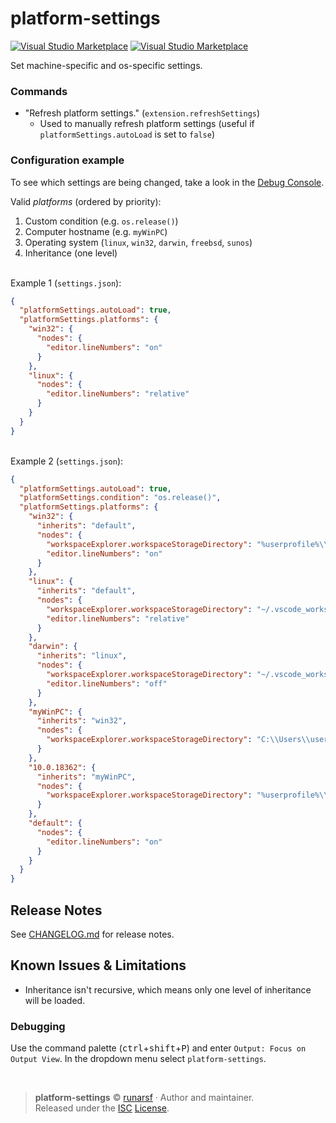 # platform-settings

[![Visual Studio Marketplace](https://vsmarketplacebadge.apphb.com/version-short/runarsf.platform-settings.svg?style=flat)](https://marketplace.visualstudio.com/items?itemName=runarsf.platform-settings) [![Visual Studio Marketplace](https://vsmarketplacebadge.apphb.com/installs-short/runarsf.platform-settings.svg?style=flat)](https://marketplace.visualstudio.com/items?itemName=runarsf.platform-settings)

Set machine-specific and os-specific settings.

### Commands

- "Refresh platform settings." (`extension.refreshSettings`)
  - Used to manually refresh platform settings (useful if `platformSettings.autoLoad` is set to `false`)

### Configuration example

To see which settings are being changed, take a look in the [Debug Console](https://code.visualstudio.com/docs/editor/debugging).

Valid _platforms_ (ordered by priority):

1. Custom condition (e.g. `os.release()`)
2. Computer hostname (e.g. `myWinPC`)
3. Operating system (`linux`, `win32`, `darwin`, `freebsd`, `sunos`)
4. Inheritance (one level)

<br />Example 1 (`settings.json`):

```json
{
  "platformSettings.autoLoad": true,
  "platformSettings.platforms": {
    "win32": {
      "nodes": {
        "editor.lineNumbers": "on"
      }
    },
    "linux": {
      "nodes": {
        "editor.lineNumbers": "relative"
      }
    }
  }
}
```

<br />Example 2 (`settings.json`):

```json
{
  "platformSettings.autoLoad": true,
  "platformSettings.condition": "os.release()",
  "platformSettings.platforms": {
    "win32": {
      "inherits": "default",
      "nodes": {
        "workspaceExplorer.workspaceStorageDirectory": "%userprofile%\\.vscode_workspaces",
        "editor.lineNumbers": "on"
      }
    },
    "linux": {
      "inherits": "default",
      "nodes": {
        "workspaceExplorer.workspaceStorageDirectory": "~/.vscode_workspaces",
        "editor.lineNumbers": "relative"
      }
    },
    "darwin": {
      "inherits": "linux",
      "nodes": {
        "workspaceExplorer.workspaceStorageDirectory": "~/.vscode_workspaces",
        "editor.lineNumbers": "off"
      }
    },
    "myWinPC": {
      "inherits": "win32",
      "nodes": {
        "workspaceExplorer.workspaceStorageDirectory": "C:\\Users\\userame\\.vscode_workspaces"
      }
    },
    "10.0.18362": {
      "inherits": "myWinPC",
      "nodes": {
        "workspaceExplorer.workspaceStorageDirectory": "%userprofile%\\.vscode_workspaces"
      }
    },
    "default": {
      "nodes": {
        "editor.lineNumbers": "on"
      }
    }
  }
}
```

## Release Notes

See [CHANGELOG.md](https://github.com/runarsf/platform-settings/blob/master/CHANGELOG.md) for release notes.

## Known Issues & Limitations

- Inheritance isn't recursive, which means only one level of inheritance will be loaded.

### Debugging

Use the command palette (<kbd>ctrl</kbd>+<kbd>shift</kbd>+<kbd>P</kbd>) and enter `Output: Focus on Output View`. In the dropdown menu select `platform-settings`.

<br />

> **platform-settings** © [runarsf](https://github.com/runarsf) · Author and maintainer.<br />
> Released under the [ISC](https://opensource.org/licenses/ISC) [License](https://github.com/runarsf/platform-settings/blob/master/LICENSE).
